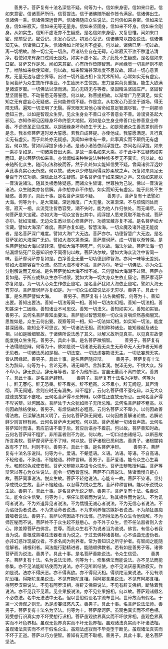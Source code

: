 <!-- { "loadSidebar": true } -->
　　善男子。菩萨复有十法名深信不疑。何等为十。信如来身密。信如来口密。信如来意密。信诸菩萨所行。信菩提法。信于诸佛随所起作皆令满足。信诸佛出生。信诸佛一乘。信诸佛深远音声。信诸佛随应众生说法。云何信如来身密。信如来法身。信如来寂灭。信如来无等无量身。信如来坚固身。信如来不坏身。信如来金刚身。从如实生。信知不虚诳亦不生疑惑。是名信如来身密。又复思惟。闻如来口密。现前受记。密受记。未发心受记。初发心受记。信诸佛常以四依说法。信诸佛知无失。信诸佛口无失。信诸佛如上所说言不虚妄。何以故。诸佛已尽一切过故。离一切垢故。除一切尘无一切热。尽诸结业自在无碍。心常寂灭不浊不秽澄洁清净。若使如来有身口过则无是处。如实不虚不妄。决了此处不生疑惑。是名信如来口密。菩萨又作是念。闻如来意密。心有所作皆随智慧。声闻缘觉一切菩萨则不能了。唯除如来欲使知者。何以故。如来智海甚深难度不思议故。超过一切心意表故。无量无边与虚空界等。出过一切外道占相卜筮咒术所知。心常如实无有虚妄。复闻菩萨为众生故所作事业。不生疲厌不生惊畏。志力坚实荷负重担。能生大欲满足诸波罗蜜。一切佛法以渐而满。其心无碍无与等者。坚固精进坚固庄严。坚固智慧坚固誓愿。不动誓愿无等誓愿。何以故。称菩提相故。以渐增广乃至满足。如实知之无有虚妄心无疑惑。云何能修信不疑。作是念。从初发心乃至坐于道场。得无障无碍。遍知一切法明了无翳。得天眼天耳他心宿命如意足智漏尽智。于一刹那顷悉知三世。以如是智观众生界。见众生身业不善口业不善意业不善。诽谤贤圣起大邪见。亦知作邪见因缘身坏命终堕大地狱。观如是众生身业修善口业修善意业修善。不谤贤圣正见成就。以是因缘身坏命终生于天上。如是观诸众生善恶差别而作是念。我本修菩萨道时发大誓愿。若我自成菩提。亦使他成。我誓愿满足。言行真实无有虚妄。而于此处亦无疑惑。我闻如来唯有一乘。此事真实而不颠倒无有虚妄。何以故。譬如阎浮提多诸小渚。是诸小渚皆依阎浮提住。亦同名阎浮提。如来一乘亦复如是。一切诸乘皆出大乘。是故一乘名如来大乘。亦于此中不生疑惑如实而知。是以菩萨信如来乘。亦曾闻如来种种说法种种修多罗无不真实。何以故。如来随所化众生。随问何法称彼而答。然于此处如实能知信受不疑。曾闻诸佛深远妙声此事真实心无所惑。何以故。诸天以少修福尚得深妙柔软之声。况复如来具足无量百千万亿功德。深信此处不生疑惑。是名菩萨信于如来深远之声。又信如来能以一音演说诸法。随其类根悉除疑惑。而诸众生皆谓。世尊独为己说。佛以一音演说诸法。众生随类亦各信解。非作想亦非不作想。如实而知无有虚妄。能于此处不生疑惑。善男子。具此十事。是名菩萨深信不疑。
　　善男子。菩萨复有十法譬如大海。何等为十。是大宝藏。深远难度。广大无量。次第渐深。不与烦恼同处而宿。寂灭一相。众流竞注皆悉容受。潮不失时。能为他人作归依处。而无竭尽。云何菩萨是大宝藏。亦如大海一切众宝皆出其中。阎浮提人悉来竞取不能令减。菩萨亦尔。犹如宝藏。无边众生悉以信心修菩萨行。功德宝藏亦复不减。是名菩萨如大宝藏。譬如大海深广难度。菩萨亦复如是。智慧法海。一切众魔及诸外道无能度者。是名菩萨深广难度。譬如大海广大无边。菩萨亦尔。功德智慧广大无边。是名菩萨犹如大海深广无边。譬如大海次第渐深。菩萨摩诃萨。成一切智以渐转深。是名菩萨犹如大海以渐转深。譬如大海不宿死尸。何以故。海法尔故。菩萨法海一切结漏烦恼死尸及恶知识亦不同宿何以故。菩萨法尔故。譬如大海众流注中皆同一味。菩萨摩诃萨亦复如是。白净善业无量一切功德到种智海。亦同一味等无差别。譬如大海能容百千众流。然其大海不增不减。菩萨亦尔。听受一切佛法。亦为众生分别解说而无增减。是名菩萨犹如大海不增不减。云何譬如大海潮不过限。菩萨亦复如是。于所应成熟众生亦不过限。犹如大海一切大身众生依止窟宅。菩萨摩诃萨亦复如是。为一切大心众生作依止窟宅。是名菩萨犹如大海依止窟宅。譬如大海无有穷尽。菩萨摩诃萨亦复如是。为一切众生如应说法亦无穷尽。善男子。具此十事。是名菩萨譬如大海。
　　善男子。菩萨复有十法名微细智。何等为十。善知出要。善知出要法。善知一切法等同一相。善知一切法如幻相。善知一切法相。善知甚深十二因缘。善知诸业不可思议。善知一切法义。善知如实义。善知如实智。善男子。云何名菩萨善知出要法。菩萨能以智慧观察一切众生贪嗔炽然愚痴闇冥。思惟如是。众生云何出要。观察等同一相。知一切法如幻相。如实知一切法。能度甚深因缘。能知业不可思议。知一切诸法无相。而知种种诸业。能知缘起及诸业相。以如是微细智故。于诸佛所说法悉了其义。以解义故所见真实。以见真实故便能度脱众生生死。善男子。具此十事。是名菩萨微细智。
　　善男子。菩萨复有十法得随应辩。何等为十。佛如是说一切诸法无我无众生无寿命无人无作者无知者无见者。一切诸法悉如是相。一切法空。一切法虚妄欺诳无主。一切法妄想无实。皆从因缘起。善男子。具此十事。是名菩萨随应辩。
　　善男子。菩萨复有十法名为辞辩。何等为十。言论无滞。语无竭尽。言辞柔润。悦泽无穷。不惧大众。辞不卑小。辞无畏忌。辞无与等者。言不为他所恶。言虽无量而不离四依义。善男子。具此十事。是名菩萨辞辩。
　　善男子。菩萨复有十法名为净辩。何等为十。辞无謇吃。辞无恐畏。辞不卑劣。辞不粗高。义不卑小。辞无阙短。其声清彻。声无阙短。言则应时无有漏失。辩不粗犷。云何名菩萨得不謇吃辩。以无大众威德畏故言不蹇吃。云何名菩萨得不恐怖辩。以体性正直故无所忌。云何名菩萨得不卑劣辩。以何因故。菩萨处于大众犹如师子无所忌难。云何名菩萨辞不粗高。以何因故除结使故。善男子。有烦恼故辞必粗高。云何名菩萨义不卑小。以何因故善得法故。已深解法其义明了。云何名菩萨辞无阙短。以何因故善解诸论故。若解论鲜少则言辩有阙。云何名菩萨声无阙短。何以故。菩萨悉解一切诸音声故。云何名菩萨知时而语。若应前语不着于后。若应后语亦不着前。何以故。菩萨善知时故。云何名菩萨辩不粗犷。非所喜者则不为说。何以故。一切口过由诸结习。以断恶故所言柔软。菩萨摩诃萨无不了辩。何以故。菩萨诸根已悉利故。善男子。诸根闇钝故有不了辩。利则不尔。善男子。具此十事。是名菩萨净辩。
　　善男子。菩萨复有十法名乐说辩。何等为十。爱语。不颦蹙语。义语。法语。等语。不自高语。不轻他语。不染语。不恼触语。种种言辩。善男子。菩萨爱语。能令众生心生喜乐。和颜悦色咸使安慰。菩萨义辩能以美语令众悦乐。菩萨法辩教授利益。菩萨等辩常以等心为众生说法。能令一切悉皆喜悦。菩萨不自高说法。除诸憍慢自是心故。菩萨同事说法。悦众生故。菩萨不轻他说法。心能专一故。菩萨不染语。坚持净戒悦众生故。菩萨不恼触语。以忍辱力悦众生故。菩萨种种言辩。能以乐说悦众生故。善男子。具此十事。是名菩萨乐说之辩。善男子。菩萨复有十法。名善说法。能令众生信受。何等为十。堪任法器者而为说法。称其根性而为说法。不为讥呵者说法。不为外道异见者说法。不为憍慢无诚心者说法。不为无信心者说法。不为谄诳伪者说法。不为求活命者说法。不为求利养悭贪嫉妒者说法。不为颠狂愚痴聋哑者说法。善男子。菩萨以何因故不作法悭。己所得法悉与众生令他信解。不为师匠秘而不说。菩萨终不于众生起不慈愍心。亦不外于众生。但不任法器者则入舍心。除盖障菩萨白佛言。世尊。而此众生若不为说者当为谁说。佛言。有信心者我当为说。善根成熟堪任法器者当为说之。于过去佛种诸善根。心不谄曲无虚伪者。亦非幻惑诈现威仪者。不求名闻为利养者。常为善知识之所守护者。有智闻之能随信解者。诸根利者。闻法能行勤精进者。能随顺佛教者。若有如是善男子等。诸佛菩萨而为说法。善男子。具此十事。是名菩萨善能说法。令众生信受。
　　善男子。菩萨复有十法。名为说法法师。何等为十。修集佛法而能说法。亦不见法而能修集。亦不见法能断结使而为说法。亦不见所断结使。亦不见法厌恶离欲寂灭。作如是说。法亦不得厌恶。亦不得离欲。亦不得寂灭相。得须陀洹果说法。不见有须陀洹相。得斯陀含果说法。不见有斯陀含相。得阿那含果说法。不见有阿那含相。得阿罗汉果说法。不见有阿罗汉相。得辟支佛果说法。不见有辟支佛相。断除着我说法。亦不见我不见着。见业果报说法。亦不见业果报相。何以故。菩萨观诸假名不必依法。名中无法法中无名。但以世俗假设名字流布世间。世谛故而有假名。于第一义谛观之则无。悉是虚妄诳惑凡夫。善男子。具此十事。名菩萨说法法师。善男子。菩萨复有十法名为坚法。何等为十。菩萨摩诃萨。虽观色真实而不坏色相。观受想行识真实亦不坏受想行识相。菩萨虽观欲界真实而不坏欲界相。虽观色界真实而不坏色界相。虽观无色界真实而不坏无色界相。虽观诸法真实而不坏诸法相。虽观诸法真实而不坏于假名众生。虽观法虚寂而不毕竟堕于断见。虽观诸法真实而不坏于正道。菩萨以巧方便智。善知有无而不取相。善男子。具此十事。是名菩萨坚法。
